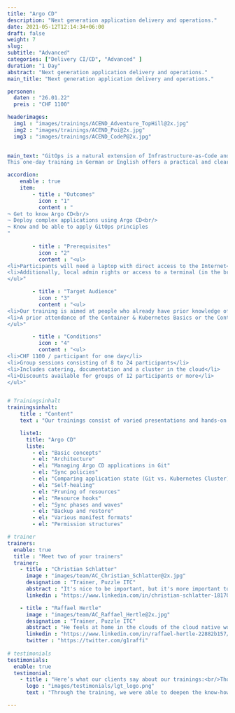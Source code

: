 ```yaml
---
title: "Argo CD"
description: "Next generation application delivery and operations."
date: 2021-05-12T12:14:34+06:00
draft: false
weight: 7
slug:
subtitle: "Advanced"
categories: ["Delivery CI/CD", "Advanced" ]
duration: "1 Day"
abstract: "Next generation application delivery and operations."
main_title: "Next generation application delivery and operations."

personen: 
  daten : "26.01.22"
  preis : "CHF 1100"

headerimages:
  img1 : "images/trainings/ACEND_Adventure_TopHill@2x.jpg"
  img2 : "images/trainings/ACEND_Poi@2x.jpg"
  img3 : "images/trainings/ACEND_CodeP@2x.jpg"
  

main_text: "GitOps is a natural extension of Infrastructure-as-Code and Continuous Delivery with a focus on using Git as the single source of truth for your system. Changes to infrastructure and applications are made declaratively via a Git repository, with an automated process ensuring that the current state of your system reflects the state of the repository.\n\n
This one-day training in German or English offers a practical and clearly understandable introduction to GitOps using Argo CD on Kubernetes."

accordion:
    enable : true
    item:
        - title : "Outcomes"
          icon : "1"
          content : "
¬ Get to know Argo CD<br/>
¬ Deploy complex applications using Argo CD<br/>
¬ Know and be able to apply GitOps principles
"
 
        - title : "Prerequisites"
          icon : "2"
          content : "<ul>
<li>Participants will need a laptop with direct access to the Internet</li>
<li>Additionally, local admin rights or access to a terminal (in the browser) are required</li>
</ul>"

        - title : "Target Audience"
          icon : "3"
          content : "<ul>
<li>Our training is aimed at people who already have prior knowledge of container technologies, Git and Kubernetes</li>
<li>A prior attendance of the Container & Kubernetes Basics or the Container & OpenShift Basics training is recommended</li>
</ul>"

        - title : "Conditions"
          icon : "4"
          content : "<ul>
<li>CHF 1100 / participant for one day</li>
<li>Group sessions consisting of 8 to 24 participants</li>
<li>Includes catering, documentation and a cluster in the cloud</li>
<li>Discounts available for groups of 12 participants or more</li>
</ul>"


# Trainingsinhalt
trainingsinhalt: 
    title : "Content"
    text : "Our trainings consist of varied presentations and hands-on labs in order to teach content in an appealing fashion. We are happy to discuss the possibility of tailoring the content to your infrastructure. Should you require additional contents, we can adapt the program to your needs."

    liste1:
      title: "Argo CD"
      liste:
        - el: "Basic concepts"
        - el: "Architecture"
        - el: "Managing Argo CD applications in Git"
        - el: "Sync policies"
        - el: "Comparing application state (Git vs. Kubernetes Cluster)"
        - el: "Self-healing"
        - el: "Pruning of resources"
        - el: "Resource hooks"
        - el: "Sync phases and waves"
        - el: "Backup and restore"
        - el: "Various manifest formats"
        - el: "Permission structures"

# trainer
trainers:
  enable: true
  title : "Meet two of your trainers"
  trainer:
    - title : "Christian Schlatter"
      image : "images/team/AC_Christian_Schlatter@2x.jpg"
      designation : "Trainer, Puzzle ITC"
      abstract : "It's nice to be important, but it's more important to be nice. - John Templeton "
      linkedin : "https://www.linkedin.com/in/christian-schlatter-18170a1a2/"

    - title : "Raffael Hertle"
      image : "images/team/AC_Raffael_Hertle@2x.jpg"
      designation : "Trainer, Puzzle ITC"
      abstract : "He feels at home in the clouds of the cloud native world."
      linkedin : "https://www.linkedin.com/in/raffael-hertle-22882b157/"
      twitter : "https://twitter.com/g1raffi"
      
# testimonials
testimonials:
  enable: true
  testimonial:
    - title : "Here’s what our clients say about our trainings:<br/>Thomas Abbrederis, Vaduz"
      logo : "images/testimonials/lgt_logo.png"
      text : "Through the training, we were able to deepen the know-how in the area of modern container technology in a practical way with the Openshift platform provided. The very competent trainers were able to reduce the respect for the new container technologies and thus provide the training participants with a very good baseline for the future."

---
```

